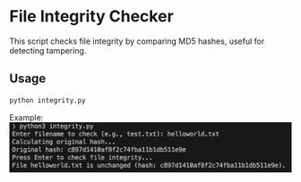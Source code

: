 # File Integrity Checker

This script checks file integrity by comparing MD5 hashes, useful for detecting tampering.

## Usage

```python
python integrity.py
```

Example:
<img src="output.png" />
